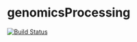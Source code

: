 # genomicsProcessing
[![Build Status](https://travis-ci.org/mrccsc/genomicsProcessing.svg?branch=master)](https://travis-ci.org/mrccsc/genomicsProcessing)
